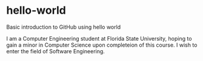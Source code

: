 # hello-world
Basic introduction to GitHub using hello world

I am a Computer Engineering student at Florida State University, hoping to gain a minor in Computer
Science upon completeion of this course. I wish to enter the field of Software Engineering. 

